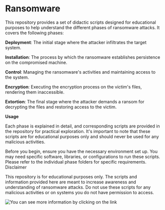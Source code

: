 # Ransomware 

This repository provides a set of didactic scripts designed for educational purposes to help understand the different phases of ransomware attacks. It covers the following phases:

**Deployment**: The initial stage where the attacker infiltrates the target system.

**Installation**: The process by which the ransomware establishes persistence on the compromised machine.

**Control**: Managing the ransomware's activities and maintaining access to the system.

**Encryption**: Executing the encryption process on the victim's files, rendering them inaccessible.

**Extortion**: The final stage where the attacker demands a ransom for decrypting the files and restoring access to the victim.

**Usage**

Each phase is explained in detail, and corresponding scripts are provided in the repository for practical exploration. It's important to note that these scripts are for educational purposes only and should never be used for any malicious activities.


Before you begin, ensure you have the necessary environment set up. You may need specific software, libraries, or configurations to run these scripts. Please refer to the individual phase folders for specific requirements.
Disclaimer

This repository is for educational purposes only. The scripts and information provided here are meant to increase awareness and understanding of ransomware attacks. Do not use these scripts for any malicious activities or on systems you do not have permission to access.


 ![You can see more information by clicking on the link](https://dev.to/shahahaco/do-not-click-its-ransomware-20mb)